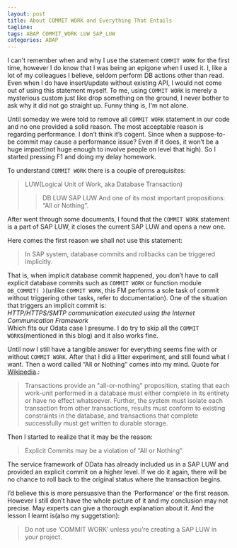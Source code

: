 ```yaml
---
layout: post
title: About COMMIT WORK and Everything That Entails
tagline: 
tags: ABAP COMMIT_WORK LUW SAP_LUW
categories: ABAP
---
```


I can't remember when and why I use the statement `COMMIT WORK` for the first time, however I do know that I was being an epigone when I used it. I, like a lot of my colleagues I believe, seldom perform DB actions other than read. Even when I do have insert/update without existing API, I would not come out of using this statement myself. To me, using `COMMIT WORK` is merely a mysterious custom just like drop something on the ground, I never bother to ask why it did not go straight up. Funny thing is, I'm not alone.

Until someday we were told to remove all `COMMIT WORK` statement in our code and no one provided a solid reason. The most acceptable reason is regarding performance. I don’t think it’s cogent. Since when a suppose-to-be commit may cause a performance issue? Even if it does, it won’t be a huge impact(not huge enough to involve people on level that high). So I started pressing F1 and doing my delay homework.

To understand `COMMIT WORK` there is a couple of prerequisites:   
> 	LUW(Logical Unit of Work, aka Database Transaction)
>> 	DB LUW
>>	 SAP LUW
> 	And one of its most important propositions: “All or Nothing”.   

After went through some documents, I found that the `COMMIT WORK` statement is a part of SAP LUW, it closes the current SAP LUW and opens a new one.   

Here comes the first reason we shall not use this statement:
> In SAP system, database commits and rollbacks can be triggered implicitly.

That is, when implicit database commit happened, you don’t have to call explicit database commits such as `COMMIT WORK` or function module `DB_COMMIT( )`(unlike `COMMIT WORK`, this FM performs a sole task of commit without triggering other tasks, refer to documentation). 
 One of the situation that triggers an implicit commit is:   
*HTTP/HTTPS/SMTP communication executed using the Internet Communication Framework*   
Which fits our Odata case I presume. I do try to skip all the `COMMIT WORK`s(mentioned in this blog) and it also works fine.

Until now I still have a tangible answer for everything seems fine with or without `COMMIT WORK`. After that I did a litter experiment, and still found what I want. Then a word called “All or Nothing” comes into my mind.
Quote for <a href="http://en.wikipedia.org/wiki/Database_transaction">Wikipedia</a>.:
> Transactions provide an "all-or-nothing" proposition, stating that each work-unit performed in a database must either  complete in its entirety or have no effect whatsoever. Further, the system must isolate each transaction from other transactions, results must conform to existing constraints in the database, and transactions that complete successfully must get written to durable storage.


Then I started to realize that it may be the reason:    
> Explicit Commits may be a violation of “All or Nothing”.

The service framework of OData has already included us in a SAP LUW and provided an explicit commit on a higher level. If we do it again, there will be no chance to roll back to the original status where the transaction begins.    


I’d believe this is more persuasive than the ‘Performance’ or the first reason. However I still don’t have the whole picture of it and my conclusion may not precise.  May experts can give a thorough explanation about it. And the lesson I learnt is(also my suggetstion):   

> Do not use ‘COMMIT WORK’ unless you’re creating a SAP LUW in your project.



